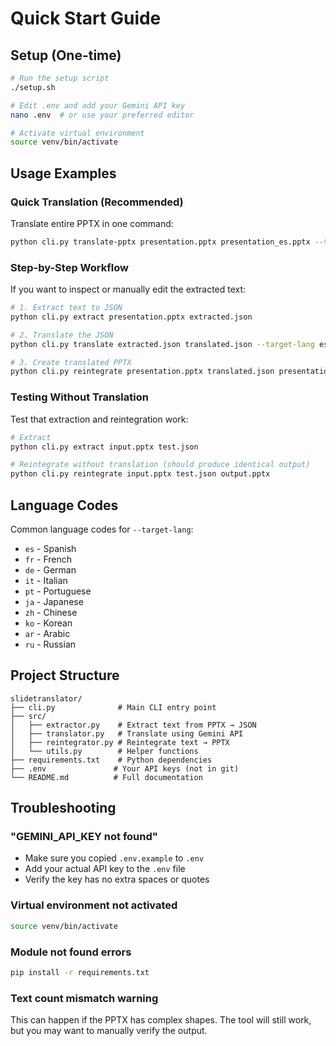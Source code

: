 # Quick Start Guide

## Setup (One-time)

```bash
# Run the setup script
./setup.sh

# Edit .env and add your Gemini API key
nano .env  # or use your preferred editor

# Activate virtual environment
source venv/bin/activate
```

## Usage Examples

### Quick Translation (Recommended)
Translate entire PPTX in one command:
```bash
python cli.py translate-pptx presentation.pptx presentation_es.pptx --target-lang es
```

### Step-by-Step Workflow
If you want to inspect or manually edit the extracted text:

```bash
# 1. Extract text to JSON
python cli.py extract presentation.pptx extracted.json

# 2. Translate the JSON
python cli.py translate extracted.json translated.json --target-lang es

# 3. Create translated PPTX
python cli.py reintegrate presentation.pptx translated.json presentation_es.pptx
```

### Testing Without Translation
Test that extraction and reintegration work:
```bash
# Extract
python cli.py extract input.pptx test.json

# Reintegrate without translation (should produce identical output)
python cli.py reintegrate input.pptx test.json output.pptx
```

## Language Codes

Common language codes for `--target-lang`:
- `es` - Spanish
- `fr` - French
- `de` - German
- `it` - Italian
- `pt` - Portuguese
- `ja` - Japanese
- `zh` - Chinese
- `ko` - Korean
- `ar` - Arabic
- `ru` - Russian

## Project Structure

```
slidetranslator/
├── cli.py              # Main CLI entry point
├── src/
│   ├── extractor.py    # Extract text from PPTX → JSON
│   ├── translator.py   # Translate using Gemini API
│   ├── reintegrator.py # Reintegrate text → PPTX
│   └── utils.py        # Helper functions
├── requirements.txt    # Python dependencies
├── .env               # Your API keys (not in git)
└── README.md          # Full documentation
```

## Troubleshooting

### "GEMINI_API_KEY not found"
- Make sure you copied `.env.example` to `.env`
- Add your actual API key to the `.env` file
- Verify the key has no extra spaces or quotes

### Virtual environment not activated
```bash
source venv/bin/activate
```

### Module not found errors
```bash
pip install -r requirements.txt
```

### Text count mismatch warning
This can happen if the PPTX has complex shapes. The tool will still work, but you may want to manually verify the output.
